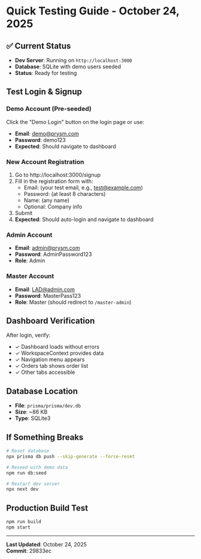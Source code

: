 # Quick Testing Guide - October 24, 2025

## ✅ Current Status
- **Dev Server**: Running on `http://localhost:3000`
- **Database**: SQLite with demo users seeded
- **Status**: Ready for testing

## Test Login & Signup

### Demo Account (Pre-seeded)
Click the "Demo Login" button on the login page or use:
- **Email**: demo@prysm.com
- **Password**: demo123
- **Expected**: Should navigate to dashboard

### New Account Registration
1. Go to http://localhost:3000/signup
2. Fill in the registration form with:
   - Email: (your test email, e.g., test@example.com)
   - Password: (at least 8 characters)
   - Name: (any name)
   - Optional: Company info
3. Submit
4. **Expected**: Should auto-login and navigate to dashboard

### Admin Account
- **Email**: admin@prysm.com
- **Password**: AdminPassword123
- **Role**: Admin

### Master Account
- **Email**: LAD@admin.com
- **Password**: MasterPass123
- **Role**: Master (should redirect to `/master-admin`)

## Dashboard Verification
After login, verify:
- ✓ Dashboard loads without errors
- ✓ WorkspaceContext provides data
- ✓ Navigation menu appears
- ✓ Orders tab shows order list
- ✓ Other tabs accessible

## Database Location
- **File**: `prisma/prisma/dev.db`
- **Size**: ~86 KB
- **Type**: SQLite3

## If Something Breaks
```bash
# Reset database
npx prisma db push --skip-generate --force-reset

# Reseed with demo data
npm run db:seed

# Restart dev server
npx next dev
```

## Production Build Test
```bash
npm run build
npm start
```

---
**Last Updated**: October 24, 2025  
**Commit**: 29833ec
